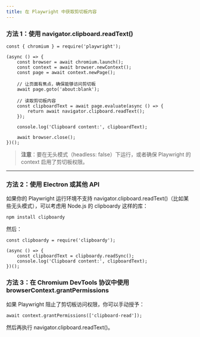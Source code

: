 ```yaml
---
title: 在 Playwright 中获取剪切板内容
---
```


### **方法 1：使用 navigator.clipboard.readText()**

```
const { chromium } = require('playwright');

(async () => {
    const browser = await chromium.launch();
    const context = await browser.newContext();
    const page = await context.newPage();

    // 让页面有焦点，确保能够访问剪切板
    await page.goto('about:blank');

    // 读取剪切板内容
    const clipboardText = await page.evaluate(async () => {
        return await navigator.clipboard.readText();
    });

    console.log('Clipboard content:', clipboardText);

    await browser.close();
})();
```

> **注意**：要在无头模式（headless: false）下运行，或者确保 Playwright 的 context 启用了剪切板权限。

---

### **方法 2：使用 Electron 或其他 API**

如果你的 Playwright 运行环境不支持 navigator.clipboard.readText()（比如某些无头模式），可以考虑用 Node.js 的 clipboardy 这样的库：

```
npm install clipboardy
```

然后：

```
const clipboardy = require('clipboardy');

(async () => {
    const clipboardText = clipboardy.readSync();
    console.log('Clipboard content:', clipboardText);
})();
```

### **方法 3：在 Chromium DevTools 协议中使用 browserContext.grantPermissions**

如果 Playwright 阻止了剪切板访问权限，你可以手动授予：

```
await context.grantPermissions(['clipboard-read']);
```

然后再执行 navigator.clipboard.readText()。